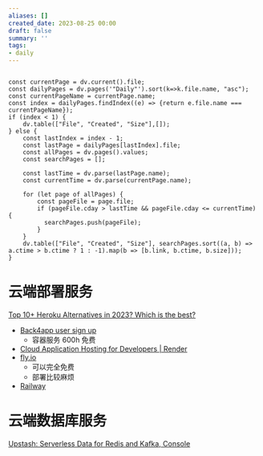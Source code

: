 ```yaml
---
aliases: []
created_date: 2023-08-25 00:00
draft: false
summary: ''
tags:
- daily
---
```


```dataviewjs

const currentPage = dv.current().file;
const dailyPages = dv.pages('"Daily"').sort(k=>k.file.name, "asc");
const currentPageName = currentPage.name;
const index = dailyPages.findIndex((e) => {return e.file.name === currentPageName});
if (index < 1) {
	dv.table(["File", "Created", "Size"],[]);
} else {
	const lastIndex = index - 1;
	const lastPage = dailyPages[lastIndex].file;
	const allPages = dv.pages().values;
	const searchPages = [];
	
	const lastTime = dv.parse(lastPage.name);
	const currentTime = dv.parse(currentPage.name);

	for (let page of allPages) {
		const pageFile = page.file;
		if (pageFile.cday > lastTime && pageFile.cday <= currentTime) {
		  searchPages.push(pageFile);
		}
	}
	dv.table(["File", "Created", "Size"], searchPages.sort((a, b) => a.ctime > b.ctime ? 1 : -1).map(b => [b.link, b.ctime, b.size]));
}

```

# 云端部署服务

[Top 10+ Heroku Alternatives in 2023? Which is the best?](https://blog.back4app.com/top-10-heroku-alternatives/)
- [Back4app user sign up](https://www.back4app.com)
	- 容器服务 600h 免费
- [Cloud Application Hosting for Developers | Render](https://render.com/)
- [fly.io](https://fly.io/)
	- 可以完全免费
	- 部署比较麻烦
- [Railway](https://railway.app/)

# 云端数据库服务

[Upstash: Serverless Data for Redis and Kafka, Console](https://console.upstash.com/)
